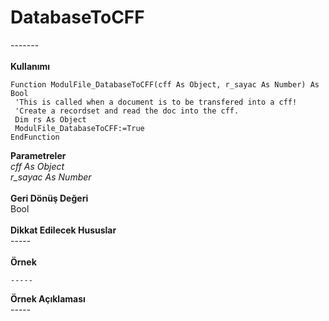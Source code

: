 # DatabaseToCFF

\-------\
\
**Kullanımı**

```
Function ModulFile_DatabaseToCFF(cff As Object, r_sayac As Number) As Bool
 'This is called when a document is to be transfered into a cff!
 'Create a recordset and read the doc into the cff.
 Dim rs As Object
 ModulFile_DatabaseToCFF:=True
EndFunction
```

**Parametreler**\
_cff As Object_\
_r\_sayac As Number_\
\
**Geri Dönüş Değeri**\
Bool\
\
**Dikkat Edilecek Hususlar**\
\-----\
\
**Örnek**

```
-----
```

**Örnek Açıklaması**\
\-----

